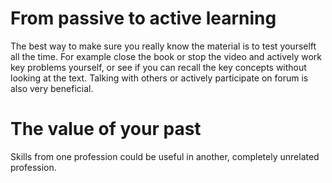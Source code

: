 # From passive to active learning
The best way to make sure you really know the material is to test yourselft all the time. For example close the book or stop the video and actively work key problems yourself, or see if you can recall the key concepts without looking at the text. Talking with others or actively participate on forum is also very beneficial.

# The value of your past
Skills from one profession could be useful in another, completely unrelated profession.
